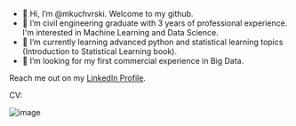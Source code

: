 - 👋 Hi, I’m @mkuchvrski. Welcome to my github.
- 👀 I’m civil engineering graduate with 3 years of professional experience. I'm interested in Machine Learning and Data Science.
- 🌱 I’m currently learning advanced python and statistical learning topics (Introduction to Statistical Learning book).
- 💞️ I’m looking for my first commercial experience in Big Data.

Reach me out on my [LinkedIn Profile](https://www.linkedin.com/in/mikolaj-kucharski/).

CV:


![image](https://i.postimg.cc/1z60xFxV/CV-MIKOLAJ-KUCHARSKI-eng-09-2022-private.png)
<!---
mkuchvrski/mkuchvrski is a ✨ special ✨ repository because its `README.md` (this file) appears on your GitHub profile.
You can click the Preview link to take a look at your changes.
--->

